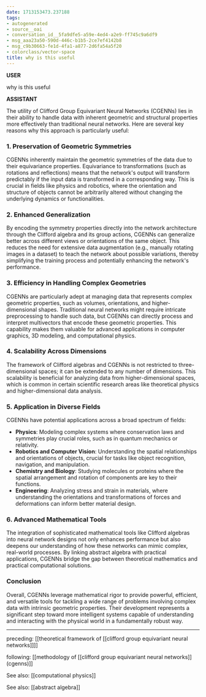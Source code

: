 ```yaml
---
date: 1713153473.237188
tags:
- autogenerated
- source__oai
- conversation_id__5fa9dfe5-a59e-4ed4-a2e9-ff745c9a6df9
- msg_aaa23a50-590d-446c-b1b5-2ce7ef4142b8
- msg_c9b30663-fe1d-4fa1-a877-2d6fa54a5f20
- colorclass/vector-space
title: why is this useful
---
```


**USER**

why is this useful


**ASSISTANT**

The utility of Clifford Group Equivariant Neural Networks (CGENNs) lies in their ability to handle data with inherent geometric and structural properties more effectively than traditional neural networks. Here are several key reasons why this approach is particularly useful:

### 1. **Preservation of Geometric Symmetries**

CGENNs inherently maintain the geometric symmetries of the data due to their equivariance properties. Equivariance to transformations (such as rotations and reflections) means that the network's output will transform predictably if the input data is transformed in a corresponding way. This is crucial in fields like physics and robotics, where the orientation and structure of objects cannot be arbitrarily altered without changing the underlying dynamics or functionalities.

### 2. **Enhanced Generalization**

By encoding the symmetry properties directly into the network architecture through the Clifford algebra and its group actions, CGENNs can generalize better across different views or orientations of the same object. This reduces the need for extensive data augmentation (e.g., manually rotating images in a dataset) to teach the network about possible variations, thereby simplifying the training process and potentially enhancing the network's performance.

### 3. **Efficiency in Handling Complex Geometries**

CGENNs are particularly adept at managing data that represents complex geometric properties, such as volumes, orientations, and higher-dimensional shapes. Traditional neural networks might require intricate preprocessing to handle such data, but CGENNs can directly process and interpret multivectors that encode these geometric properties. This capability makes them valuable for advanced applications in computer graphics, 3D modeling, and computational physics.

### 4. **Scalability Across Dimensions**

The framework of Clifford algebras and CGENNs is not restricted to three-dimensional spaces; it can be extended to any number of dimensions. This scalability is beneficial for analyzing data from higher-dimensional spaces, which is common in certain scientific research areas like theoretical physics and higher-dimensional data analysis.

### 5. **Application in Diverse Fields**

CGENNs have potential applications across a broad spectrum of fields:
   - **Physics**: Modeling complex systems where conservation laws and symmetries play crucial roles, such as in quantum mechanics or relativity.
   - **Robotics and Computer Vision**: Understanding the spatial relationships and orientations of objects, crucial for tasks like object recognition, navigation, and manipulation.
   - **Chemistry and Biology**: Studying molecules or proteins where the spatial arrangement and rotation of components are key to their functions.
   - **Engineering**: Analyzing stress and strain in materials, where understanding the orientations and transformations of forces and deformations can inform better material design.

### 6. **Advanced Mathematical Tools**

The integration of sophisticated mathematical tools like Clifford algebras into neural network designs not only enhances performance but also deepens our understanding of how these networks can mimic complex, real-world processes. By linking abstract algebra with practical applications, CGENNs bridge the gap between theoretical mathematics and practical computational solutions.

### Conclusion

Overall, CGENNs leverage mathematical rigor to provide powerful, efficient, and versatile tools for tackling a wide range of problems involving complex data with intrinsic geometric properties. Their development represents a significant step toward more intelligent systems capable of understanding and interacting with the physical world in a fundamentally robust way.


---

preceding: [[theoretical framework of [[clifford group equivariant neural networks]]]]  


following: [[methodology of [[clifford group equivariant neural networks]] (cgenns)]]

See also: [[computational physics]]


See also: [[abstract algebra]]